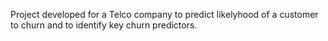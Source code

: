 Project developed for a Telco company to predict likelyhood of a customer to churn and to identify key churn predictors.